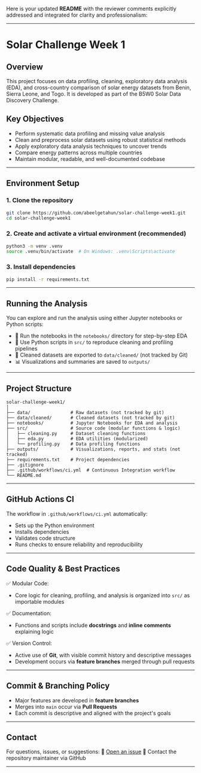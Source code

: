Here is your updated **README** with the reviewer comments explicitly addressed and integrated for clarity and professionalism:

---

# Solar Challenge Week 1

## Overview

This project focuses on data profiling, cleaning, exploratory data analysis (EDA), and cross-country comparison of solar energy datasets from Benin, Sierra Leone, and Togo. It is developed as part of the B5W0 Solar Data Discovery Challenge.

## Key Objectives

* Perform systematic data profiling and missing value analysis
* Clean and preprocess solar datasets using robust statistical methods
* Apply exploratory data analysis techniques to uncover trends
* Compare energy patterns across multiple countries
* Maintain modular, readable, and well-documented codebase

---

## Environment Setup

### 1. Clone the repository

```bash
git clone https://github.com/abeelgetahun/solar-challenge-week1.git
cd solar-challenge-week1
```

### 2. Create and activate a virtual environment (recommended)

```bash
python3 -m venv .venv
source .venv/bin/activate  # On Windows: .venv\Scripts\activate
```

### 3. Install dependencies

```bash
pip install -r requirements.txt
```

---

## Running the Analysis

You can explore and run the analysis using either Jupyter notebooks or Python scripts:

* 📓 Run the notebooks in the `notebooks/` directory for step-by-step EDA
* 🧼 Use Python scripts in `src/` to reproduce cleaning and profiling pipelines
* 📁 Cleaned datasets are exported to `data/cleaned/` (not tracked by Git)
* 📊 Visualizations and summaries are saved to `outputs/`

---

## Project Structure

```
solar-challenge-week1/
│
├── data/               # Raw datasets (not tracked by git)
├── data/cleaned/       # Cleaned datasets (not tracked by git)
├── notebooks/          # Jupyter Notebooks for EDA and analysis
├── src/                # Source code (modular functions & logic)
│   ├── cleaning.py     # Dataset cleaning functions
│   ├── eda.py          # EDA utilities (modularized)
│   └── profiling.py    # Data profiling functions
├── outputs/            # Visualizations, reports, and stats (not tracked)
├── requirements.txt    # Project dependencies
├── .gitignore
├── .github/workflows/ci.yml  # Continuous Integration workflow
└── README.md
```

---

## GitHub Actions CI

The workflow in `.github/workflows/ci.yml` automatically:

* Sets up the Python environment
* Installs dependencies
* Validates code structure
* Runs checks to ensure reliability and reproducibility

---

## Code Quality & Best Practices

✅ Modular Code:

* Core logic for cleaning, profiling, and analysis is organized into `src/` as importable modules

✅ Documentation:

* Functions and scripts include **docstrings** and **inline comments** explaining logic

✅ Version Control:

* Active use of **Git**, with visible commit history and descriptive messages
* Development occurs via **feature branches** merged through pull requests

---


## Commit & Branching Policy

* Major features are developed in **feature branches**
* Merges into `main` occur via **Pull Requests**
* Each commit is descriptive and aligned with the project's goals

---

## Contact

For questions, issues, or suggestions:
📨 [Open an issue](https://github.com/abeelgetahun/solar-challenge-week1/issues)
🔗 Contact the repository maintainer via GitHub

---

